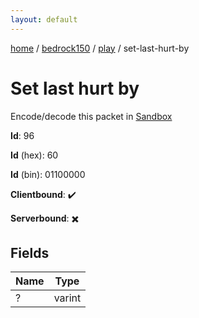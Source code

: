 ```yaml
---
layout: default
---
```


[home](/)  /  [bedrock150](/protocol/bedrock150)  /  [play](/protocol/bedrock150/play)  /  set-last-hurt-by

# Set last hurt by

Encode/decode this packet in [Sandbox](../../../sandbox/bedrock150#play.set_last_hurt_by)

**Id**: 96

**Id** (hex): 60

**Id** (bin): 01100000

**Clientbound**: ✔️

**Serverbound**: ✖️

## Fields

Name | Type
---|---
? | varint
